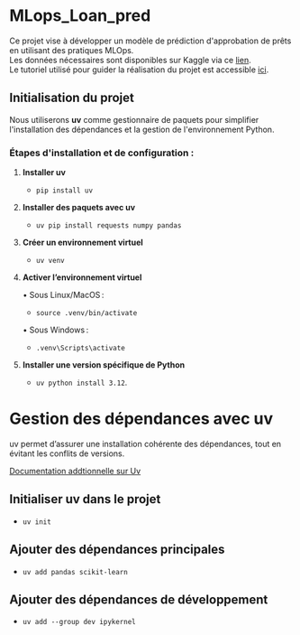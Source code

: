 # MLops_Loan_pred

Ce projet vise à développer un modèle de prédiction d'approbation de prêts en utilisant des pratiques MLOps.  
Les données nécessaires sont disponibles sur Kaggle via ce [lien](https://www.kaggle.com/competitions/playground-series-s4e10/overview).  
Le tutoriel utilisé pour guider la réalisation du projet est accessible [ici](https://mlops-coding-course.fmind.dev/index.html).

## Initialisation du projet

Nous utiliserons **uv** comme gestionnaire de paquets pour simplifier l'installation des dépendances et la gestion de l'environnement Python.

### Étapes d'installation et de configuration :

1. **Installer uv**  
    - `pip install uv`
  
2. **Installer des paquets avec uv**  
    - `uv pip install requests numpy pandas`   

3. **Créer un environnement virtuel**  
    - `uv venv`  

4. **Activer l’environnement virtuel**

    • Sous Linux/MacOS :
    - `source .venv/bin/activate`  
    
    • Sous Windows :
      - `.venv\Scripts\activate`

5. **Installer une version spécifique de Python**
     - `uv python install 3.12`. 

# Gestion des dépendances avec uv

uv permet d’assurer une installation cohérente des dépendances, tout en évitant les conflits de versions.

[Documentation addtionnelle sur Uv ](https://astral.sh/blog/uv-unified-python-packaging) 

## Initialiser uv dans le projet
  - `uv init`

## Ajouter des dépendances principales
  - `uv add pandas scikit-learn`

## Ajouter des dépendances de développement
- `uv add --group dev ipykernel`

